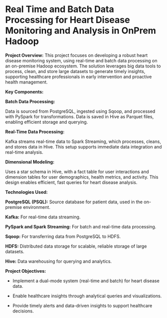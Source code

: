 # Real Time and Batch Data Processing for Heart Disease Monitoring and Analysis in OnPrem Hadoop

**Project Overview:** This project focuses on developing a robust heart disease monitoring system, using real-time and batch data processing on an on-premise Hadoop ecosystem. The solution leverages big data tools to process, clean, and store large datasets to generate timely insights, supporting healthcare professionals in early intervention and proactive health management.

**Key Components:**

**Batch Data Processing:**

Data is sourced from PostgreSQL, ingested using Sqoop, and processed with PySpark for transformations.
Data is saved in Hive as Parquet files, enabling efficient storage and querying.

**Real-Time Data Processing:**

Kafka streams real-time data to Spark Streaming, which processes, cleans, and stores data in Hive.
This setup supports immediate data integration and real-time analysis.

**Dimensional Modeling:**

Uses a star schema in Hive, with a fact table for user interactions and dimension tables for user demographics, health metrics, and activity.
This design enables efficient, fast queries for heart disease analysis.

**Technologies Used:**

**PostgreSQL (PSQL):** Source database for patient data, used in the on-premise environment.

**Kafka:** For real-time data streaming.

**PySpark and Spark Streaming:** For batch and real-time data processing.

**Sqoop:** For transferring data from PostgreSQL to HDFS.

**HDFS:** Distributed data storage for scalable, reliable storage of large datasets.

**Hive:** Data warehousing for querying and analytics.

**Project Objectives:**

- Implement a dual-mode system (real-time and batch) for heart disease data.

- Enable healthcare insights through analytical queries and visualizations.

- Provide timely alerts and data-driven insights to support healthcare decisions.
